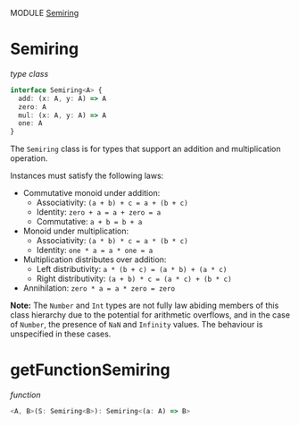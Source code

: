 MODULE [Semiring](https://github.com/gcanti/fp-ts/blob/master/src/Semiring.ts)

# Semiring

_type class_

```ts
interface Semiring<A> {
  add: (x: A, y: A) => A
  zero: A
  mul: (x: A, y: A) => A
  one: A
}
```

The `Semiring` class is for types that support an addition and multiplication operation.

Instances must satisfy the following laws:

* Commutative monoid under addition:
  * Associativity: `(a + b) + c = a + (b + c)`
  * Identity: `zero + a = a + zero = a`
  * Commutative: `a + b = b + a`
* Monoid under multiplication:
  * Associativity: `(a * b) * c = a * (b * c)`
  * Identity: `one * a = a * one = a`
* Multiplication distributes over addition:
  * Left distributivity: `a * (b + c) = (a * b) + (a * c)`
  * Right distributivity: `(a + b) * c = (a * c) + (b * c)`
* Annihilation: `zero * a = a * zero = zero`

**Note:** The `Number` and `Int` types are not fully law abiding members of this class hierarchy due to the potential
for arithmetic overflows, and in the case of `Number`, the presence of `NaN` and `Infinity` values. The behaviour is
unspecified in these cases.

# getFunctionSemiring

_function_

```ts
<A, B>(S: Semiring<B>): Semiring<(a: A) => B>
```

